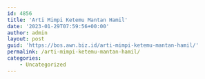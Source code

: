 ```yaml
---
id: 4856
title: 'Arti Mimpi Ketemu Mantan Hamil'
date: '2023-01-29T07:59:56+00:00'
author: admin
layout: post
guid: 'https://bos.awn.biz.id/arti-mimpi-ketemu-mantan-hamil/'
permalink: /arti-mimpi-ketemu-mantan-hamil/
categories:
    - Uncategorized
---
```


